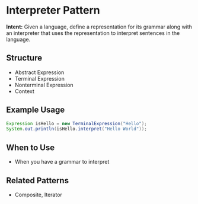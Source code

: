 # Interpreter Pattern

**Intent:** Given a language, define a representation for its grammar along with an interpreter that uses the representation to interpret sentences in the language.

## Structure
- Abstract Expression
- Terminal Expression
- Nonterminal Expression
- Context

## Example Usage
```java
Expression isHello = new TerminalExpression("Hello");
System.out.println(isHello.interpret("Hello World"));
```

## When to Use
- When you have a grammar to interpret

## Related Patterns
- Composite, Iterator
